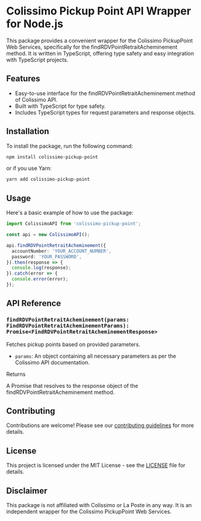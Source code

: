 # Colissimo Pickup Point API Wrapper for Node.js

This package provides a convenient wrapper for the Colissimo PickupPoint Web Services, specifically for the findRDVPointRetraitAcheminement method. It is written in TypeScript, offering type safety and easy integration with TypeScript projects.

## Features

- Easy-to-use interface for the findRDVPointRetraitAcheminement method of Colissimo API.
- Built with TypeScript for type safety.
- Includes TypeScript types for request parameters and response objects.

## Installation

To install the package, run the following command:

```bash
npm install colissimo-pickup-point
```

or if you use Yarn:

```bash
yarn add colissimo-pickup-point
```

## Usage

Here's a basic example of how to use the package:

```typescript
import ColissimoAPI from 'colissimo-pickup-point';

const api = new ColissimoAPI();

api.findRDVPointRetraitAcheminement({
  accountNumber: 'YOUR_ACCOUNT_NUMBER',
  password: 'YOUR_PASSWORD',
}).then(response => {
  console.log(response);
}).catch(error => {
  console.error(error);
});
```

## API Reference

### `findRDVPointRetraitAcheminement(params: FindRDVPointRetraitAcheminementParams): Promise<FindRDVPointRetraitAcheminementResponse>`

Fetches pickup points based on provided parameters.

- `params`: An object containing all necessary parameters as per the Colissimo API documentation.

Returns

A Promise that resolves to the response object of the findRDVPointRetraitAcheminement method.

## Contributing

Contributions are welcome! Please see our [contributing guidelines](CONTRIBUTING.md) for more details.

## License

This project is licensed under the MIT License - see the [LICENSE](LICENSE) file for details.

## Disclaimer

This package is not affiliated with Colissimo or La Poste in any way. It is an independent wrapper for the Colissimo PickupPoint Web Services.
